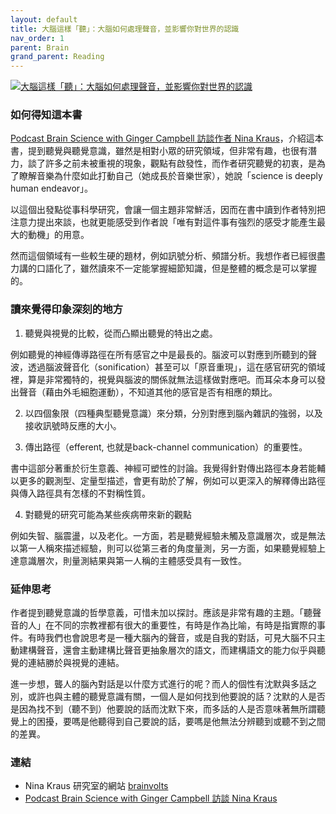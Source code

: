 ```yaml
---
layout: default
title: 大腦這樣「聽」：大腦如何處理聲音，並影響你對世界的認識
nav_order: 1
parent: Brain
grand_parent: Reading
---
```

[![大腦這樣「聽」：大腦如何處理聲音，並影響你對世界的認識](https://im1.book.com.tw/image/getImage?i=https://www.books.com.tw/img/001/094/55/0010945506.jpg&w=187&h=187&v=63a431b3)](https://www.books.com.tw/products/E050150352)

### 如何得知這本書
[Podcast Brain Science with Ginger Campbell 訪談作者 Nina Kraus](https://brainsciencepodcast.com/bsp/2022/192-kraus)，介紹這本書，提到聽覺與聽覺意識，雖然是相對小眾的研究領域，但非常有趣，也很有潛力，談了許多之前未被重視的現象，觀點有啟發性，而作者研究聽覺的初衷，是為了瞭解音樂為什麼如此打動自己（她成長於音樂世家），她說「science is deeply human endeavor」。

以這個出發點從事科學研究，會讓一個主題非常鮮活，因而在書中讀到作者特別把注意力提出來談，也就更能感受到作者說「唯有對這件事有強烈的感受才能產生最大的動機」的用意。

然而這個領域有一些較生硬的題材，例如訊號分析、頻譜分析。我想作者已經很盡力講的口語化了，雖然讀來不一定能掌握細節知識，但是整體的概念是可以掌握的。

### 讀來覺得印象深刻的地方

1. 聽覺與視覺的比較，從而凸顯出聽覺的特出之處。

例如聽覺的神經傳導路徑在所有感官之中是最長的。腦波可以對應到所聽到的聲波，透過腦波聲音化（sonification）甚至可以「原音重現」，這在感官研究的領域裡，算是非常獨特的，視覺與腦波的關係就無法這樣做對應吧。而耳朵本身可以發出聲音（藉由外毛細胞運動），不知道其他的感官是否有相應的類比。

2. 以四個象限（四種典型聽覺意識）來分類，分別對應到腦內雜訊的強弱，以及接收訊號時反應的大小。

3. 傳出路徑（efferent, 也就是back-channel communication）的重要性。

書中這部分著重於衍生意義、神經可塑性的討論。我覺得針對傳出路徑本身若能輔以更多的觀測型、定量型描述，會更有助於了解，例如可以更深入的解釋傳出路徑與傳入路徑具有怎樣的不對稱性質。

4. 對聽覺的研究可能為某些疾病帶來新的觀點

例如失智、腦震盪，以及老化。一方面，若是聽覺經驗未觸及意識層次，或是無法以第一人稱來描述經驗，則可以從第三者的角度量測，另一方面，如果聽覺經驗上達意識層次，則量測結果與第一人稱的主體感受具有一致性。

### 延伸思考

作者提到聽覺意識的哲學意義，可惜未加以探討。應該是非常有趣的主題。「聽聲音的人」在不同的宗教裡都有很大的重要性，有時是作為比喻，有時是指實際的事件。有時我們也會說思考是一種大腦內的聲音，或是自我的對話，可見大腦不只主動建構聲音，還會主動建構比聲音更抽象層次的語文，而建構語文的能力似乎與聽覺的連結勝於與視覺的連結。

進一步想，聾人的腦內對話是以什麼方式進行的呢？而人的個性有沈默與多話之別，或許也與主體的聽覺意識有關，一個人是如何找到他要說的話？沈默的人是否是因為找不到（聽不到）他要說的話而沈默下來，而多話的人是否意味著無所謂聽覺上的困擾，要嗎是他聽得到自己要說的話，要嗎是他無法分辨聽到或聽不到之間的差異。

### 連結
- Nina Kraus 研究室的網站 [brainvolts](https://brainvolts.northwestern.edu)
- [Podcast Brain Science with Ginger Campbell 訪談 Nina Kraus](https://brainsciencepodcast.com/bsp/2022/192-kraus)
